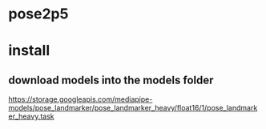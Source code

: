 # pose2p5


# install


## download models into the models folder

https://storage.googleapis.com/mediapipe-models/pose_landmarker/pose_landmarker_heavy/float16/1/pose_landmarker_heavy.task


